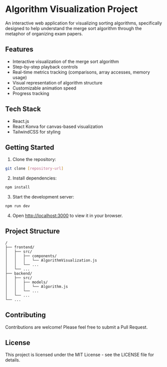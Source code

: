 # Algorithm Visualization Project

An interactive web application for visualizing sorting algorithms, specifically designed to help understand the merge sort algorithm through the metaphor of organizing exam papers.

## Features

- Interactive visualization of the merge sort algorithm
- Step-by-step playback controls
- Real-time metrics tracking (comparisons, array accesses, memory usage)
- Visual representation of algorithm structure
- Customizable animation speed
- Progress tracking

## Tech Stack

- React.js
- React Konva for canvas-based visualization
- TailwindCSS for styling

## Getting Started

1. Clone the repository:
```bash
git clone [repository-url]
```

2. Install dependencies:
```bash
npm install
```

3. Start the development server:
```bash
npm run dev
```

4. Open [http://localhost:3000](http://localhost:3000) to view it in your browser.

## Project Structure

```
/
├── frontend/
│   ├── src/
│   │   ├── components/
│   │   │   └── AlgorithmVisualization.js
│   │   └── ...
│   └── ...
├── backend/
│   ├── src/
│   │   ├── models/
│   │   │   └── Algorithm.js
│   │   └── ...
│   └── ...
└── ...
```

## Contributing

Contributions are welcome! Please feel free to submit a Pull Request.

## License

This project is licensed under the MIT License - see the LICENSE file for details. 